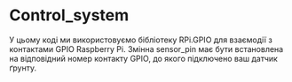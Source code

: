 # Control_system
У цьому коді ми використовуємо бібліотеку RPi.GPIO для взаємодії з контактами GPIO Raspberry Pi. Змінна sensor_pin має бути встановлена на відповідний номер контакту GPIO, до якого підключено ваш датчик ґрунту.
